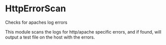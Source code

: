 # HttpErrorScan
Checks for apaches log errors

This module scans the logs for http/apache specific errors, and if found, will output a test file on the host with the errors.
